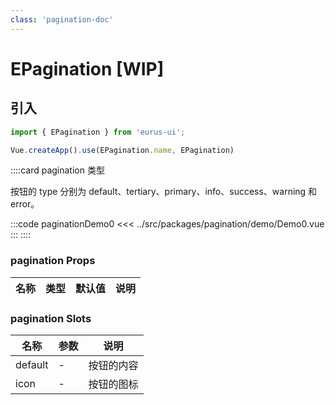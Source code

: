 ```yaml
---
class: 'pagination-doc'
---
```

# EPagination [WIP]

## 引入

```javascript
import { EPagination } from 'eurus-ui';

Vue.createApp().use(EPagination.name, EPagination)
```
::::card  pagination 类型

按钮的 type 分别为 default、tertiary、primary、info、success、warning 和 error。

:::code paginationDemo0
<<< ../src/packages/pagination/demo/Demo0.vue
:::
::::

### pagination Props

| 名称 | 类型 | 默认值 | 说明 |
| --- | --- | --- | --- |



###  pagination Slots

| 名称    | 参数 | 说明       |
| ------- | ---- | ---------- |
| default | -    | 按钮的内容 |
| icon    | -    | 按钮的图标 |
